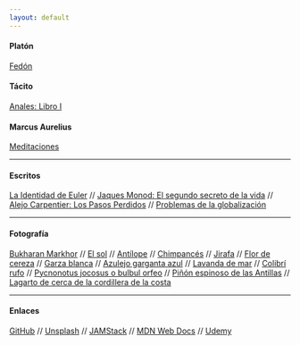 ```yaml
---
layout: default
---
```


#### Platón

[Fedón](/libros/fedon.md)

#### Tácito

[Anales: Libro I](/libros/libro-i-anales-tacito.md)<br>

#### Marcus Aurelius

[Meditaciones](/libros/meditacions.md)

---

#### Escritos
[La Identidad de Euler](/blog/la-identidad-de-euler.md)
//
[Jaques Monod: El segundo secreto de la vida](/blog/Jaques_Monod.html)
//
[Alejo Carpentier: Los Pasos Perdidos](/blog/Alejo_Carpentier.md)
//
[Problemas de la globalización](/blog/problemas-de-la-globalizacion.md)

---

#### Fotografía
[Bukharan Markhor](/assets/gallery/Bukharan_markhor.jpg)
//
[El sol](/assets/gallery/El_sol.jpg)
//
[Antílope](/assets/gallery/Antílope.jpg)
//
[Chimpancés](/assets/gallery/chimps.jpg)
//
[Jirafa](/assets/gallery/jirafa.jpg)
//
[Flor de cereza](/assets/gallery/flor_de_cereza.jpg)
//
[Garza blanca](/assets/gallery/Snowy-Egret.jpg)
//
[Azulejo garganta azul](/assets/gallery/Sialia-mexicana.jpg)
//
[Lavanda de mar](/assets/gallery/Sea-Lavender.jpg)
//
[Colibrí rufo](/assets/gallery/Rufous-Hummingbird-2.jpg)
//
[Pycnonotus jocosus o bulbul orfeo](/assets/gallery/Red-whiskered-bulbul.jpg)
//
[Piñón espinoso de las Antillas](/assets/gallery/Erythrina-corallodendron.jpg)
//
[Lagarto de cerca de la cordillera de la costa](/assets/gallery/Fence-Lizard.jpg)

---

#### Enlaces
[GitHub](https://github.com/lampsacus/lampsacus.github.io)
//
[Unsplash](https://unsplash.com/@ealeman)
//
[JAMStack](https://jamstack.org/)
//
[MDN Web Docs](https://developer.mozilla.org/en-US/)
//
[Udemy](https://www.udemy.com/)